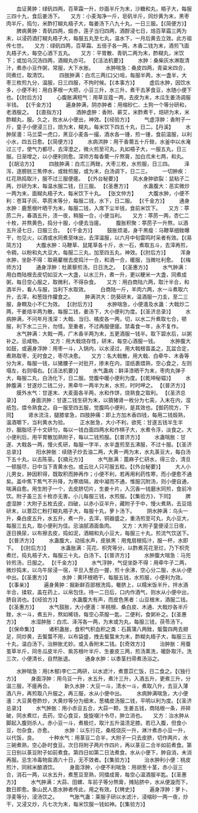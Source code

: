 <!-- { "loadSidebar": true } -->
　　血证黄肿：绿矾四两，百草霜一升，炒面半斤为末，沙糖和丸，梧子大，每服三四十九，食后姜汤下。　　又方：小麦淘净一斤，皂矾半斤，同炒黄为末，黑枣肉半斤，捣匀，米酢打糊丸梧子大，每姜汤下八九十丸，一日三服。【《简便方》】
　　脾病黄肿：青矾四两，煅赤，莲子当归四两，酒酻浸七日，焙百草霜三两为末，以浸药酒打糊丸梧子大，每服五丸至七丸，温水下，一月后黄去立效。此方祖传七世。　　又方：绿矾四两，百草霜、五倍子各一两，木香二钱为末，酒煎飞面丸梧子大，每空心酒下五丸。　　又方：平胃散、青矾二两为末，酢糊丸，米饮下；或加乌沉汤四两，酒糊丸亦可。 【《活法机要》】
　　水肿：桑柴灰水淋取清汁，煮赤小豆作粥，常服，大下水胀。
　　水肿喘急：桑皮四两，青粱米四合，同煮烂，取清饮。
　　四肢肿满：白朮三两(口父)咀，每服半两，水一盏半，大枣三枚煎九分，温服，日三四服，不拘时候。【《本事方》】
　　虚后水肿，因饮水多，小便不利：用白茅根一大把，小豆三升，水三升，煮干去茅食豆，水随小便下也。【《肘后方》】
　　心腹胀满短气：用草豆蔻一两，去皮为末，木瓜生姜汤调服半钱。 【《千金方》】
　　遍身肿满，阴亦肿者：用缩砂仁、土狗一个等分研和，老酒服之。 【《直指方》】
　　酒肿虚肿：香附、蕲艾，米酢煮干，焙研为末，米酢糊丸，服。久之，败水从小便出，神效。【《经验方》】
　　气虚浮肿：香附子一斤，童子小便浸三日，焙为末，糊丸，每米饮下四五十丸，日二。【丹溪】
　　水肿尿濇：马兰菜一虎口，黑豆小麦各一撮，酒水各一锺，煎一锺，食前温服，以利小水，四五日愈。【《简便方》】
　　水病洪肿：用干香薷五十斤銼，水釜中以水淹过三寸，使气力都尽，去滓澄之，微火煎至可丸，丸如梧子大，一服五丸，日三服。日渐增之，以小便利则愈。深师方每香薷一斤熬膏，加白朮末七两，和丸。【《胡洽方》】
　　四肢肿满：白朮三两銼，大枣三枚，水煎服，日三四。
　　泽泻，逐膀胱三焦停水，或銼煎服，或为末，白汤调下，日二三。
　　一切肿疾：红花熟捣取汁，服不过三服便瘥。 【《外台秘要》】
　　风水身肿欲裂：鼠粘子二两，炒研为末，每温水服二钱，日三服。 【《圣惠方》】
　　水蛊腹大：恶实微炒一两为末，面糊丸梧子大，每米饮下十丸。 【张文仲方】
　　大腹水肿，小便不利：苍耳子灰、葶苈末等分，每服二钱，水下，日二服。 【《千金方》】
　　通身水肿：鹿葱根叶晒干为末，每服二钱，入席下尘半钱，食前米饮下。　　又方：葶苈二升，春酒五升，渍一夜，稍服一合，小便当利。　　又方：葶苈一两，杏仁二十枚，并熬黄色，捣分十服，小便去当瘥。
　　腹胀积聚：葶苈子一升熬，以酒五升浸七日，日服三合。 【《千金方》】
　　鼓胀烦渴，身干黑瘦：马鞭草细銼曝干，勿见火，以酒或水同煮至味出，去滓温服，以六月中旬雷鸣时采者有效。【《易简方》】
　　大腹水肿：马鞭草、鼠尾草各十斤，水一石，煮取五斗，去滓再煎，令稠，以粉和丸大豆大，每服二三丸，加至四五丸，神效。【《肘后方》】
　　浑身水肿，坐卧不得：取蒴藋根去皮捣汁一合，和酒一合，暖服，当微吐利愈。 【《梅师方》】
　　通身浮肿：杜蒺藜煎汤，日日洗之。 【《圣惠方》】
　　水气肿满：用白商陆根去皮切如豆大一大盏，以水三升，煮一升，更以粳米一大盏，同煮成粥，每日空心服之，取微利，不得杂食。　　又方：用白商陆六两，取汁半合，和酒半升，看人与服，当利下水取效。
　　白商陆一斤，羊肉六两，水一斗煮取六升，去滓，和葱豉作臛食之。
　　肿满洪大：防葵研末，温酒服一刀圭，至二三服，身瞤及小不仁为效。 【《肘后方》】
　　水肿喘急，小便濇及水蛊：大戟炒二两，干姜焙半两为散，每服二钱，姜汤下，大小便利为度。【《圣济总录》】
　　水病肿满，不问年月浅深：大戟、当归、橘皮各一两，切，以水二升煮取七合，顿服，利下水二三升，勿怪。至重者，不过再服便瘥。禁毒食一年，永不复作。
　　水气肿满：大戟一两，广木香半两为末，五更酒服一钱半。取下碧水后，以粥补之。忌咸物。　　又方：用大戟烧存性，研末，每空心酒服一钱。
　　水肿腹大如鼓，或遍身浮肿：用枣一斗，入锅内，以水浸过，用大戟根苗盖之，瓦盆合定，煮熟取枣，无时食之，枣尽决愈。　　又方：名大戟散，用大戟、白牵牛、木香等分为末，每服一钱，以猪腰子一对批开，掺末在内，湿纸裹煨熟，空心食之，左则塌左，右则塌右。【《活法机要》】
　　水气蛊病：鲜泽漆晒干为末，枣肉丸弹子大，每服二丸，白汤化下，日二服。觉腹中暖小便利为度。【《乾坤秘韫》】
　　水肿腹满：甘遂炒二钱二分，黑牵牛一两半为末，水煎，时时呷之。 【《普济方》】
　　膜外水气：甘遂末、大麦面各半两，水和作饼，烧熟食之取利。 【《圣济总录》】
　　身面洪肿：甘遂二钱生研为末，以獖猪肾一枚分为七脔，入末在内，湿纸包，煨令熟食之。自一服至四五服，觉腹鸣小便利，是其效也。【御药院方，下同】
　　肾水流注，腿膝挛急，四肢肿痛：即上方加木香四钱，每用二钱煅熟，温酒嚼下，当利黄水为验。
　　正水胀急，大小不利，欲死：甘遂五钱半生半炒，胭脂坯子十文研匀，每以一钱白面四两水和作棋子大，水煮令浮，淡食之。大小便利后，用平胃散加熟附子，每以二钱煎服。【《普济方》】
　　水蛊喘胀：甘遂、大戟各一两，慢火炙研，每服一字半，水半盏煎至五沸服，不过十服。【《圣济总录》】
　　阳水肿胀：续随子炒去油二两，大黄一两为末，水丸菉豆大，每白汤下五十丸，以去陈莝。【《摘元方》】
　　水气胀满：蓖麻子仁研水，得三合，清旦一顿服尽，日中当下青黄水也。或云壮人只可服五粒。【《外台秘要》】
　　大人小儿男女，肿因积得，既取积而肿再作；小便不利，若再用利药性寒，而小便愈不通矣。盖中焦下焦气不升降，为寒痞隔，故中凝而不通，惟服沉附汤，则小便自通，喘满自愈。用生附子一个，去皮脐切片，生姜十片，入沉香一钱磨水同煎，食前冷饮。附子虽三五十枚亦无害。小儿每服三钱，水煎服。【《集验方》，下同】
　　脾虚湿肿：大附子五枚去皮，四破，以赤小豆半升，藏附子于中，慢火煮熟，去豆焙研末，以薏苡仁粉打糊丸梧子大，每服十丸，萝卜汤下。
　　阴水肿满：乌头一升，桑白皮五升，水五升，煮一升，去滓，铜器盛之，重汤煎至可丸，丸小豆大，每服三五丸，取小便利为佳。忌油腻酒面鱼肉。　　又方：大附子童便浸三日夜，逐日换尿，以布擦去皮，捣如泥，酒糊和丸小豆大，每服三十丸，煎流气饮送下。【《普济方》】
　　水蛊腹大，动摇水声，皮肤黑：用鬼扇根捣汁，服一杯，水即下。 【《肘后方》】
　　水蛊胀满：芫花、枳壳等分，以酢煮芫花至烂，乃下枳壳煮烂，捣丸梧子大，每服三十丸，白汤下。【《普济方》】
　　水肿腹大喘急：马兜铃煎汤，日服之。 【《千金方》】
　　水气浮肿，气促坐卧不得：用牵牛子二两，微炒捣末，以乌牛尿浸一宿，平旦入葱白一握，煎十余沸，空心分二服，水从小便中出。【《圣惠方》】
　　水肿：黄环根晒干，每服五钱，水煎服，小便利为效。 【《事亲》】
　　遍身黄肿：掘新鲜百部根洗捣，罨脐上，以糯米饭半升，拌水酒半合，揉软，盖在药上，以帛包住。待一二日后，口内作酒气，则水从小便中出，脐自消也。【《经验方》】
　　水蛊腹大有声，而皮色黑者：山豆根末，酒服二钱。 【《圣惠方》】
　　水气鼓胀，大小便濇：羊桃根、桑白皮、木通、大戟炒各半斤銼，水一斗，煮五升，熬如稀钖，每空心茶服一匙，二便利，食粥补之。【《圣惠方》】
　　水湿肿胀：白朮、泽泻各一两，为末或为丸，每服三钱，茯苓汤下。 【《保命集》】
　　诸积蛊胀，食积气积血积之类：石菖蒲八两銼，螌蝥四两去翅足，同炒黄，去螌蝥不用，以布袋盛，拽去螌蝥末为末，酢糊丸梧子大，每服三五十丸，温白汤下。治肿胀尤妙。或入香附末二钱。【《奇效方》】
　　治肿胀：用蚕茧草半斤，同冬瓜皮半斤、紫苏根叶半斤、生姜皮三两，煎汤熏洗，暖卧取汗。洗三次，小便清长，自然胀退。
　　通身水肿：以黍茎扫帚煮汤浴之。

　　水肿喘急：用(木郁)李仁二两研，以水滤汁，煮薏苡仁饭，日二食之。【《独行方》】
　　身面浮肿：用乌豆一升，水五升，煮汁三升，入酒五升，更煮三升，分温三服，不瘥再合。
　　新久水肿：大豆一斗，清水一斗，煮取八升，去豆入薄酒八升，再煎取八升服之，再三服，水从小便中出。
　　水病肿满喘急，大小便濇：大豆黄卷酢炒，大黄炒等分为细末，葱橘皮汤服二钱，平明以利为度。【《圣济总录》】
　　水气肿胀：用小赤豆五合，大蒜一颗，生姜五钱，商陆根一条，并碎破，同水煮烂，去药，空心食豆，旋旋啜汁令尽，肿立消也。　　又方：治水肿从脚起入腹则杀人。赤小豆一斗，煮极烂，取汁五升温渍足膝。若已入腹，但食小豆，勿杂食，亦愈。
　　水肿：以东行花，桑枝烧灰一升，淋汁煮赤小豆一升，以代饭，良。
　　十种水气：用菉豆二合半，大附子一只去皮脐，切作两片，水三碗煮熟，空心卧时食豆。次日将附子两片作四片，再以菉豆二合半如前煮食。第三日别以菉豆附子如前煮食。第四日如第二日法煮食。水从小便下，肿自消，未消再服。忌生冷毒物盐酒六十日，无不效者。【《集验方》】
　　治水肿利小便：桃皮煎汁，同秫米酿酒饮。
　　身面浮肿，小便不利喘急：用胡葱十茎，赤小豆三合，消石一两，以水五升，煮葱豆至熟，同擂成膏，每空心温酒服半匙。【《圣惠方》】
　　水气肿满：大蒜、田螺、车前子等分熬膏，摊贴脐中，水从便漩而下，数日即愈。象山民人患水肿者传此，用之有效。【《稗史》】
　　遍身浮肿：萝卜、浮麦等分，浸汤饮之。
　　气胀气蛊：莱服子研以水滤汁，浸缩砂一两一夜，炒干，又浸又炒，凡七次为末，每米饮服一钱如神。【《集验方》】
